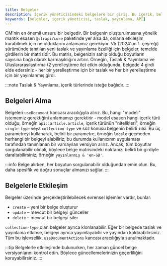 ```yaml
---
title: Belgeler
description: İçerik yöneticisindeki belgelere bir giriş. Bu içerik, belgelerin nasıl alındığı ve etkileşimde bulunulacağı hakkında bilgi sunmaktadır. Kullanıcıların belge matrisini anlamalarına yardımcı olmak amaçlanmaktadır.
keywords: [belgeler, içerik yöneticisi, taslak, yayınlama, API]
---
```


CM'nin en önemli unsuru bir belgedir. Bir belgenin oluşturulmasına yönelik mantık esasen `@strapi/core` paketinde yer alsa da, onlarla etkileşim kurabilmek için ne olduklarını anlamamız gerekiyor. V5 (2024'ün 1. çeyreği) sürümünde tanıtılan yeni taslak ve yayınlama özelliği için belgeler, temelde girdilerin bir matrisidir. Bu matris, belgenizin sahip olduğu boyutların sayısına bağlı olarak karmaşıklığını artırır. Örneğin, Taslak & Yayınlama ve Uluslararasılaştırma (2 yerelleştirme ile) etkin olduğunda, belgede 4 girdi elde edersiniz - her bir yerelleştirme için bir taslak ve her bir yerelleştirme için bir yayınlanmış girdi.

:::note
Taslak & Yayınlama, içerik türlerinde isteğe bağlıdır.
:::

## Belgeleri Alma

Belgeleri `useDocument` kancası aracılığıyla alırız. Bu, hangi "modeli" istememiz gerektiğini anlamamızı gerektirir - model esasen hangi içerik türü olduğu, örneğin `api::article.article`, içerik türünün "nitelikleri", örneğin `single-type` veya `collection-type` ve söz konusu belgenin belirli `id`si. Bu üç parametreyi kullanarak, belirli bir parametre, örneğin `locale` geçmeden herhangi bir belgeyi alabiliriz; bu durumda kullanıcının uygulaması tarafından tanımlanan bir varsayılan versiyon alırız. Ancak, tüm boyutlar sorgulanabilir olmalı, böylece belge matrisindeki noktanızı belirli bir girdiyle daraltabilirsiniz, örneğin `yayınlanmış & 'en-GB'`.

:::info
Belge alırken, her boyutun sorgulanabilir olduğundan emin olun. Bu, daha spesifik ve doğru sonuçlar almanızı sağlar.
:::

## Belgelerle Etkileşim

Belgeler üzerinde gerçekleştirilebilecek evrensel işlemler vardır, bunlar:

- `create` – yeni bir belge oluşturur
- `update` – mevcut bir belgeyi günceller
- `delete` – mevcut bir belgeyi siler

`collection-type` olan belgeler ayrıca klonlanabilir. Eğer bir belgede taslak ve yayınlama etkinse, belgeyi ayrıca yayımlayabilir ve yayından kaldırabilirsiniz. Tüm bu işlevsellik, `useDocumentActions` kancası aracılığıyla sunulmaktadır.

:::tip
Belgelerle etkileşimde bulunurken, her zaman güncel belge versiyonlarını kontrol edin. Böylece güncellemelerinizin geçerliliğini koruyabilirsiniz.
:::